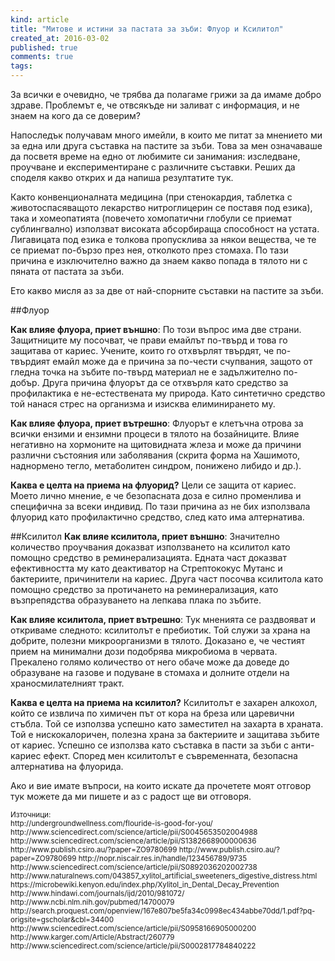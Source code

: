 ```yaml
---
kind: article
title: "Митове и истини за пастата за зъби: Флуор и Ксилитол"
created_at: 2016-03-02
published: true
comments: true
tags:
--- 
```


За всички е очевидно, че трябва да полагаме грижи за да имаме добро здраве. Проблемът е, че отвсякъде ни заливат с информация, и не знаем на кого да се доверим?<br />

Напоследък получавам много имейли, в които ме питат за мнението ми за една или друга съставка на пастите за зъби. Това за мен означаваше да посветя време на едно от любимите си занимания: изследване, проучване и експериментиране с различните съставки. Реших да споделя какво открих и да напиша резултатите тук.<br />

Както конвенционалната медицина (при стенокардия, таблетка с животоспасяващото лекарство нитроглицерин се поставя под езика), така и хомеопатията (повечето хомопатични глобули се приемат сублингвално) използват високата абсорбираща способност на устата. Лигавицата под езика е толкова пропусклива за някои вещества, че те се приемат по-бързо през нея, отколкото през стомаха.  По тази причина е изключително важно да знаем какво попада в тялото ни с пяната от пастата за зъби.

Ето какво мисля аз за две от най-спорните съставки на пастите за зъби.<br />

<!-- more -->

##Флуор

**Как влияе флуора, приет външно**: По този въпрос има две страни. Защитниците му посочват, че прави емайлът по-твърд и това го защитава от кариес. Учените, които го отхвърлят твърдят, че по-твърдият емайл може да е причина за по-чести счупвания, защото от гледна точка на зъбите по-твърд материал не е задължително по-добър. Друга причина флуорът да се отхвърля като средство за профилактика е не-естествената му природа. Като синтетично средство той нанася стрес на организма и изисква елиминирането му. 

**Как влияе флуора, приет вътрешно**: Флуорът е клетъчна отрова за всички ензими и ензимни процеси в тялото на бозайниците. Влияе негативно на хормоните на щитовидната жлеза и може да причини различни състояния или заболявания (скрита форма на Хашимото, наднормено тегло, метаболитен синдром, понижено либидо и др.).

**Каква е целта на приема на флуорид?** Цели се защита от кариес. Моето лично мнение, е че безопасната доза е силно променлива и специфична за всеки индивид. По тази причина аз не бих използвала флуорид като профилактично средство, след като има алтернатива.

##Ксилитол
**Как влияе ксилитола, приет външно**: Значително количество проучвания доказват използването на ксилитол като помощно средство в реминерализацията. Едната част доказват ефективността му като деактиватор на Стрептококус Мутанс и бактериите, причинители на кариес. Друга част посочва ксилитола като помощно средство за протичането на реминерализация, като възпрепядства образуването на лепкава плака по зъбите.

**Как влияе ксилитола, приет вътрешно**: Тук мненията се раздвояват и откриваме следното: ксилитолът е пребиотик. Той служи за храна на добрите, полезни микроорганизми в тялото. Доказано е, че честият прием на минимални дози подобрява микробиома в червата. Прекалено голямо количество от него обаче може да доведе до образуване на газове и подуване в стомаха и долните отдели на храносмилателният тракт. 

**Каква е целта на приема на ксилитол?** Ксилитолът е захарен алкохол, който се извлича по химичен път от кора на бреза или царевични стъбла. Той се използва успешно като заместител на захарта в храната. Той е нискокалоричен, полезна храна за бактериите и защитава зъбите от кариес. Успешно се използва като съставка в пасти за зъби с анти-кариес ефект. Според мен ксилитолът е съвременната, безопасна алтернатива на флуорида.

Ако и вие имате въпроси, на които искате да прочетете моят отговор тук можете да ми пишете и аз с радост ще ви отговоря.

<span style="font-size: smaller;">
Източници:<br />
http://undergroundwellness.com/flouride-is-good-for-you/
http://www.sciencedirect.com/science/article/pii/S0045653502004988
http://www.sciencedirect.com/science/article/pii/S1382668900000636
http://www.publish.csiro.au/?paper=ZO9780699
http://www.publish.csiro.au/?paper=ZO9780699
http://nopr.niscair.res.in/handle/123456789/9735
http://www.sciencedirect.com/science/article/pii/S0892036202002738
http://www.naturalnews.com/043857_xylitol_artificial_sweeteners_digestive_distress.html
https://microbewiki.kenyon.edu/index.php/Xylitol_in_Dental_Decay_Prevention
http://www.hindawi.com/journals/ijd/2010/981072/
http://www.ncbi.nlm.nih.gov/pubmed/14700079
http://search.proquest.com/openview/167e807be5fa34c0998ec434abbe70dd/1.pdf?pq-origsite=gscholar&cbl=34400
http://www.sciencedirect.com/science/article/pii/S0958166905000200
http://www.karger.com/Article/Abstract/260779
http://www.sciencedirect.com/science/article/pii/S0002817784840222</span>